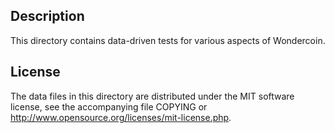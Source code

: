 Description
------------

This directory contains data-driven tests for various aspects of Wondercoin.

License
--------

The data files in this directory are distributed under the MIT software
license, see the accompanying file COPYING or
http://www.opensource.org/licenses/mit-license.php.

